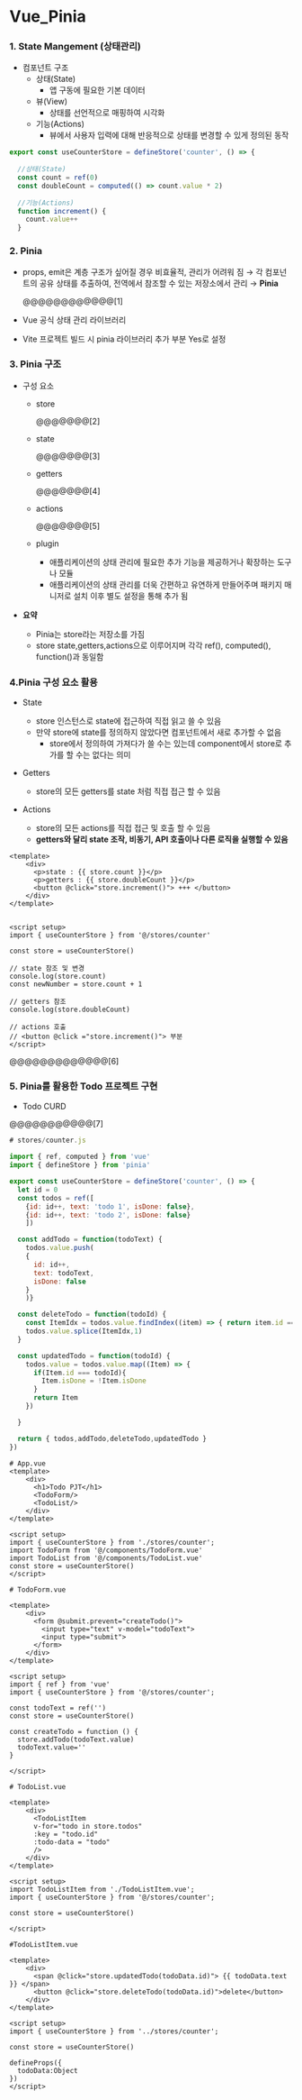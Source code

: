 # Vue_Pinia

### 1. State Mangement (상태관리)

- 컴포넌트 구조
  - 상태(State)
    - 앱 구동에 필요한 기본 데이터
  - 뷰(View)
    - 상태를 선언적으로 매핑하여 시각화
  - 기능(Actions)
    - 뷰에서 사용자 입력에 대해 반응적으로 상태를 변경할 수 있게 정의된 동작

```javascript
export const useCounterStore = defineStore('counter', () => {
  
  //상태(State)
  const count = ref(0)
  const doubleCount = computed(() => count.value * 2)
  
  //기능(Actions)
  function increment() {
    count.value++
  }
```

### 2. Pinia

- props, emit은 계층 구조가 싶어질 경우 비효율적, 관리가 어려워 짐 → 각 컴포넌트의 공유 상태를 추출하여, 전역에서 참조할 수 있는 저장소에서 관리 → **Pinia**

  @@@@@@@@@@@@[1]

- Vue 공식 상태 관리 라이브러리

- Vite 프로젝트 빌드 시 pinia 라이브러리 추가 부분 Yes로 설정 

### 3. Pinia 구조

- 구성 요소

  - store

    @@@@@@@[2]

  - state

    @@@@@@@[3]

  - getters

    @@@@@@@[4]

  - actions

    @@@@@@@[5]

  - plugin

    - 애플리케이션의 상태 관리에 필요한 추가 기능을 제공하거나 확장하는 도구나 모듈
    - 애플리케이션의 상태 관리를 더욱 간편하고 유연하게 만들어주며 패키지 매니저로 설치 이후 별도 설정을 통해 추가 됨

- **요약**
  - Pinia는 store라는 저장소를 가짐
  - store state,getters,actions으로 이루어지며 각각 ref(), computed(), function()과 동일함

### 4.Pinia 구성 요소 활용

- State
  - store 인스턴스로 state에 접근하여 직접 읽고 쓸 수 있음
  - 만약 store에 state를 정의하지 않았다면 컴포넌트에서 새로 추가할 수 없음
    - store에서 정의하여 가져다가 쓸 수는 있는데 component에서 store로 추가를 할 수는 없다는 의미

- Getters
  - store의 모든 getters를 state 처럼 직접 접근 할 수 있음

- Actions
  - store의 모든 actions를 직접 접근 및 호출 할 수 있음
  - **getters와 달리 state 조작, 비동기, API 호출이나 다른 로직을 실행할 수 있음**

```vue
<template>
    <div>
      <p>state : {{ store.count }}</p>
      <p>getters : {{ store.doubleCount }}</p>
      <button @click="store.increment()"> +++ </button>
    </div>
</template>


<script setup>
import { useCounterStore } from '@/stores/counter'

const store = useCounterStore()

// state 참조 및 변경
console.log(store.count)
const newNumber = store.count + 1

// getters 참조
console.log(store.doubleCount)

// actions 호출
// <button @click ="store.increment()"> 부분
</script>
```

@@@@@@@@@@@@@[6]

### 5. Pinia를 활용한 Todo 프로젝트 구현

- Todo CURD

@@@@@@@@@@@[7]



```javascript
# stores/counter.js

import { ref, computed } from 'vue'
import { defineStore } from 'pinia'

export const useCounterStore = defineStore('counter', () => {
  let id = 0
  const todos = ref([
    {id: id++, text: 'todo 1', isDone: false},
    {id: id++, text: 'todo 2', isDone: false}
    ])

  const addTodo = function(todoText) {
    todos.value.push(
    {
      id: id++, 
      text: todoText,
      isDone: false
    }
    )}

  const deleteTodo = function(todoId) {
    const ItemIdx = todos.value.findIndex((item) => { return item.id === todoId} )    
    todos.value.splice(ItemIdx,1)
  }

  const updatedTodo = function(todoId) {
    todos.value = todos.value.map((Item) => {
      if(Item.id === todoId){
        Item.isDone = !Item.isDone
      }
      return Item
    })

  }

  return { todos,addTodo,deleteTodo,updatedTodo }
})
```

```vue
# App.vue
<template>
    <div>
      <h1>Todo PJT</h1>
      <TodoForm/>
      <TodoList/>
    </div>
</template>

<script setup>
import { useCounterStore } from './stores/counter';
import TodoForm from '@/components/TodoForm.vue'
import TodoList from '@/components/TodoList.vue'
const store = useCounterStore()
</script>
```

```vue
# TodoForm.vue

<template>
    <div>
      <form @submit.prevent="createTodo()">
        <input type="text" v-model="todoText">
        <input type="submit">
      </form>
    </div>
</template>

<script setup>
import { ref } from 'vue'
import { useCounterStore } from '@/stores/counter';

const todoText = ref('')
const store = useCounterStore()

const createTodo = function () {
  store.addTodo(todoText.value)
  todoText.value=''
}

</script>
```

```vue
# TodoList.vue

<template>
    <div>
      <TodoListItem 
      v-for="todo in store.todos"
      :key = "todo.id"
      :todo-data = "todo"
      />
    </div>
</template>

<script setup>
import TodoListItem from './TodoListItem.vue';
import { useCounterStore } from '@/stores/counter';

const store = useCounterStore()

</script>
```

```vue
#TodoListItem.vue

<template>
    <div>
      <span @click="store.updatedTodo(todoData.id)"> {{ todoData.text }} </span>
      <button @click="store.deleteTodo(todoData.id)">delete</button>
    </div>
</template>

<script setup>
import { useCounterStore } from '../stores/counter';

const store = useCounterStore()

defineProps({
  todoData:Object
})
</script>

```

